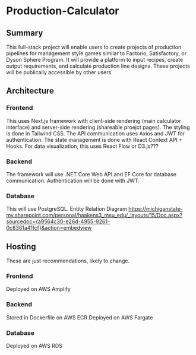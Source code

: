 # Production-Calculator

## Summary
This full-stack project will enable users to create projects of production pipelines for management style games similar to Factorio, Satisfactory, or Dyson Sphere Program. It will provide a platform to input recipes, create output requirements, and calculate production line designs. These projects will be publically accessible by other users.

## Architecture

### Frontend
This uses Next.js framework with client-side rendering (main calculator interface) and server-side rendering (shareable proejct pages).
The styling is done in Tailwind CSS.
The API communication uses Axios and JWT for authentication.
The state management is done with React Context API + Hooks.
For data visualization, this uses React Flow or D3.js???

### Backend
The framework will use .NET Core Web API and EF Core for database communication.
Authentication will be done with JWT.

### Database
This will use PostgreSQL.
Entity Relation Diagram
https://michiganstate-my.sharepoint.com/personal/haakens3_msu_edu/_layouts/15/Doc.aspx?sourcedoc={a9564c30-e26d-4955-9261-0c8381a41fcf}&action=embedview

## Hosting
These are just recommendations, likely to change. 

### Frontend
Deployed on AWS Amplify

### Backend
Stored in Dockerfile on AWS ECR
Deployed on AWS Fargate

### Database
Deployed on AWS RDS
